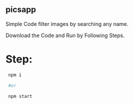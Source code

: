 ## picsapp

Simple Code filter images by searching any name.

Download the Code and Run by Following Steps.

# Step:

```bash
 npm i 

 #or

 npm start
```
